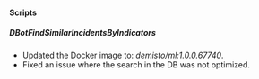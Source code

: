 
#### Scripts

##### DBotFindSimilarIncidentsByIndicators

- Updated the Docker image to: *demisto/ml:1.0.0.67740*.
- Fixed an issue where the search in the DB was not optimized.
